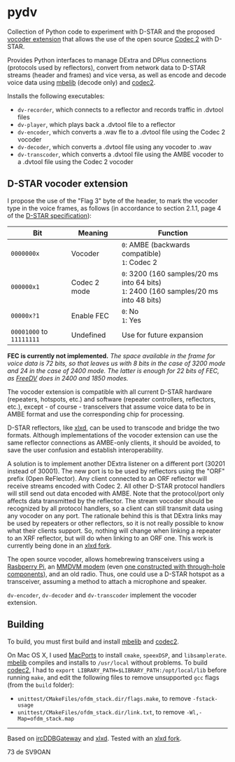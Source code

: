 # pydv

Collection of Python code to experiment with D-STAR and the proposed [vocoder extension](#d-star-vocoder-extension) that allows the use of the open source [Codec 2](http://www.rowetel.com/codec2.html) with D-STAR.

Provides Python interfaces to manage DExtra and DPlus connections (protocols used by reflectors), convert from network data to D-STAR streams (header and frames) and vice versa, as well as encode and decode voice data using [mbelib](https://github.com/szechyjs/mbelib) (decode only) and [codec2](https://svn.code.sf.net/p/freetel/code/codec2/branches/).

Installs the following executables:
* `dv-recorder`, which connects to a reflector and records traffic in .dvtool files
* `dv-player`, which plays back a .dvtool file to a reflector
* `dv-encoder`, which converts a .wav fle to a .dvtool file using the Codec 2 vocoder
* `dv-decoder`, which converts a .dvtool file using any vocoder to .wav
* `dv-transcoder`, which converts a .dvtool file using the AMBE vocoder to a .dvtool file using the Codec 2 vocoder

## D-STAR vocoder extension

I propose the use of the "Flag 3" byte of the header, to mark the vocoder type in the voice frames, as follows (in accordance to section 2.1.1, page 4 of the [D-STAR specification](https://www.jarl.com/d-star/shogen.pdf)):

| Bit | Meaning | Function |
| --- | ------- | -------- |
| `0000000x` | Vocoder | `0`: AMBE (backwards compatible)<br/>`1`: Codec 2 |
| `000000x1` | Codec 2 mode | `0`: 3200 (160 samples/20 ms into 64 bits)<br/>`1`: 2400 (160 samples/20 ms into 48 bits) |
| `00000x?1` | Enable FEC | `0`: No<br/>`1`: Yes |
| `00001000` to `11111111` | Undefined | Use for future expansion |

**FEC is currently not implemented.** _The space available in the frame for voice data is 72 bits, so that leaves us with 8 bits in the case of 3200 mode and 24 in the case of 2400 mode. The latter is enough for 22 bits of FEC, as [FreeDV](https://freedv.org) does in 2400 and 1850 modes._

The vocoder extension is compatible with all current D-STAR hardware (repeaters, hotspots, etc.) and software (repeater controllers, reflectors, etc.), except - of course - transceivers that assume voice data to be in AMBE format and use the corresponding chip for processing.

D-STAR reflectors, like [xlxd](https://github.com/LX3JL/xlxd), can be used to transcode and bridge the two formats. Although implementations of the vocoder extension can use the same reflector connections as AMBE-only clients, it should be avoided, to save the user confusion and establish interoperability.

A solution is to implement another DExtra listener on a different port (30201 instead of 30001). The new port is to be used by reflectors using the "ORF" prefix (Open ReFlector). Any client connected to an ORF reflector will receive streams encoded with Codec 2. All other D-STAR protocol handlers will still send out data encoded with AMBE. Note that the protocol/port only affects data transmitted by the reflector. The stream vocoder should be recognized by all protocol handlers, so a client can still transmit data using any vocoder on any port. The rationale behind this is that DExtra links may be used by repeaters or other reflectors, so it is not really possible to know what their clients support. So, nothing will change when linking a repeater to an XRF reflector, but will do when linking to an ORF one. This work is currently being done in an [xlxd fork](https://github.com/chazapis/xlxd).

The open source vocoder, allows homebrewing transceivers using a [Rasbperry Pi](https://www.raspberrypi.org), an [MMDVM modem](https://github.com/g4klx/MMDVM) (even [one constructed with through-hole components](https://www.florian-wolters.de/blog/2016/02/25/handcrafted-mmdvm-adapter/)), and an old radio. Thus, one could use a D-STAR hotspot as a transceiver, assuming a method to attach a microphone and speaker. 

`dv-encoder`, `dv-decoder` and `dv-transcoder` implement the vocoder extension.

## Building

To build, you must first build and install [mbelib](https://github.com/szechyjs/mbelib) and [codec2](https://svn.code.sf.net/p/freetel/code/codec2/branches/).

On Mac OS X, I used [MacPorts](https://www.macports.org) to install `cmake`, `speexDSP`, and `libsamplerate`. [mbelib](https://github.com/szechyjs/mbelib) compiles and installs to `/usr/local` without problems. To build [codec2](https://svn.code.sf.net/p/freetel/code/codec2/branches/), I had to `export LIBRARY_PATH=$LIBRARY_PATH:/opt/local/lib` before running `make`, and edit the following files to remove unsupported `gcc` flags (from the `build` folder):
* `unittest/CMakeFiles/ofdm_stack.dir/flags.make`, to remove `-fstack-usage`
* `unittest/CMakeFiles/ofdm_stack.dir/link.txt`, to remove `-Wl,-Map=ofdm_stack.map`

---

Based on [ircDDBGateway](https://github.com/g4klx/ircDDBGateway) and [xlxd](https://github.com/LX3JL/xlxd). Tested with an [xlxd fork](https://github.com/chazapis/xlxd).

73 de SV9OAN
